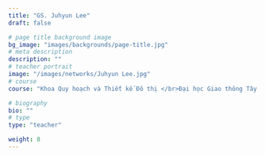 ```yaml
---
title: "GS. Juhyun Lee"
draft: false

# page title background image
bg_image: "images/backgrounds/page-title.jpg"
# meta description
description: ""
# teacher portrait
image: "/images/networks/Juhyun Lee.jpg"
# course
course: "Khoa Quy hoạch và Thiết kế Đô thị </br>Đại học Giao thông Tây An - Liverpool, Trung Quốc"

# biography
bio: ""
# type
type: "teacher"

weight: 8
---
```

